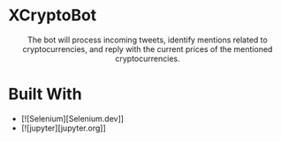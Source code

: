 
# XCryptoBot
 <p align="center">
    The bot will process incoming tweets, identify mentions related to cryptocurrencies, and reply with the current prices of the mentioned cryptocurrencies.
 </p>    

 # Built With
* [![Selenium][Selenium.dev]]
* [![jupyter][jupyter.org]]
